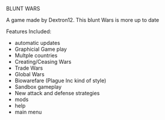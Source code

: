 BLUNT WARS

A game made by Dextron12. This blunt Wars is more up to date

Features Included:
- automatic updates
- Graphicial Game play
- Multple countries
- Creating/Ceasing Wars
- Trade Wars
- Global Wars
- Biowarefare (Plague Inc kind of style)
- Sandbox gameplay
- New attack and defense strategies
- mods
- help
- main menu
